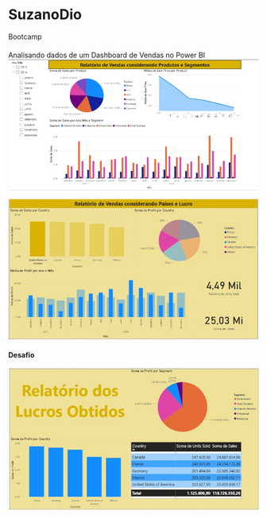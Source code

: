 # SuzanoDio
Bootcamp
####
Analisando dados de um Dashboard de Vendas no Power BI
![image](https://github.com/lanmeb/SuzanoDio/blob/main/Rel1.png)

![image](https://github.com/lanmeb/SuzanoDio/blob/main/Rel2.png)

#### Desafio
![image](https://github.com/lanmeb/SuzanoDio/blob/main/Rel3.png)
